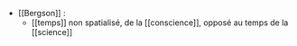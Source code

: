 - [[Bergson]] : 
	- [[temps]] non spatialisé, de la [[conscience]], opposé au temps de la [[science]]